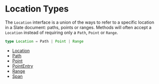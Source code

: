 # Location Types

The `Location` interface is a union of the ways to refer to a specific location in a Slate document: paths, points or ranges. Methods will often accept a `Location` instead of requiring only a `Path`, `Point` or `Range`.

```typescript
type Location = Path | Point | Range
```

- [Location](./location.md)
- [Path](./path.md)
- [Point](./point.md)
- [PointEntry](./pointe-entry.md)
- [Range](./range.md)
- [Span](./span.md)
